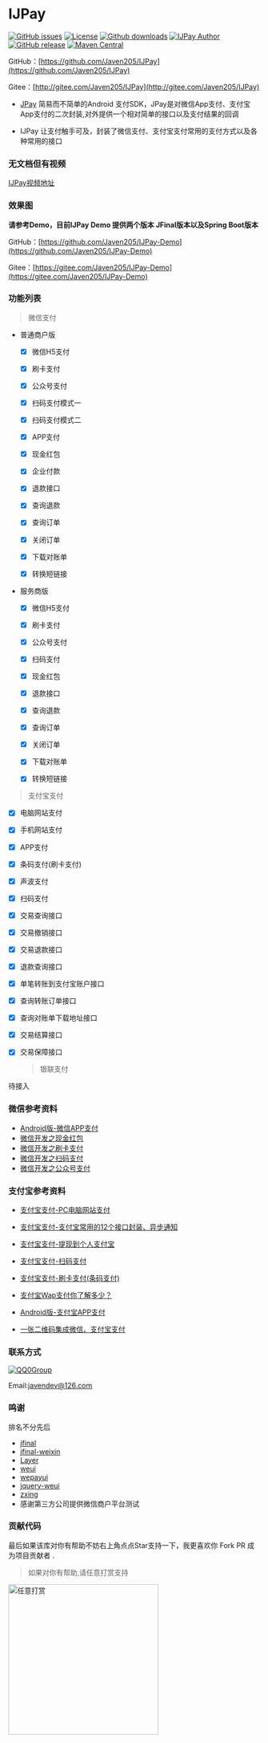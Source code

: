 # IJPay

[![GitHub issues](https://img.shields.io/github/issues/Javen205/IJPay.svg)](https://github.com/Javen205/IJPay/issues)
[![License][licensesvg]][license]
[![Github downloads](https://img.shields.io/github/downloads/Javen205/IJPay/total.svg)](https://github.com/Javen205/IJPay/releases/latest)
[![IJPay Author](https://img.shields.io/badge/IJPay%20Author-Javen-ff69b4.svg)](http://blog.csdn.net/zyw_java)
[![GitHub release](https://img.shields.io/github/release/Javen205/IJPay.svg)](https://github.com/Javen205/IJPay/release)
[![Maven Central](https://maven-badges.herokuapp.com/maven-central/com.github.javen205/IJPay/badge.svg)](https://maven-badges.herokuapp.com/maven-central/com.github.javen205/IJPay)


GitHub：[https://github.com/Javen205/IJPay](https://github.com/Javen205/IJPay)

Gitee：[http://gitee.com/Javen205/IJPay](http://gitee.com/Javen205/IJPay)



- [JPay](https://gitee.com/Javen205/JPay) 简易而不简单的Android 支付SDK，JPay是对微信App支付、支付宝App支付的二次封装,对外提供一个相对简单的接口以及支付结果的回调

- IJPay 让支付触手可及，封装了微信支付、支付宝支付常用的支付方式以及各种常用的接口

### 无文档但有视频

[IJPay视频地址](http://blog.csdn.net/zyw_java/article/details/72571535)

### 效果图

**请参考Demo，目前IJPay Demo 提供两个版本 JFinal版本以及Spring Boot版本**

GitHub：[https://github.com/Javen205/IJPay-Demo](https://github.com/Javen205/IJPay-Demo)

Gitee：[https://gitee.com/Javen205/IJPay-Demo](https://gitee.com/Javen205/IJPay-Demo)


### 功能列表

  > 微信支付

  - 普通商户版
  	- [x] 微信H5支付
    - [x] 刷卡支付
    - [x] 公众号支付
    - [x] 扫码支付模式一
    - [x] 扫码支付模式二
    - [x] APP支付
    - [x] 现金红包
    - [x] 企业付款
    - [x] 退款接口
    - [x] 查询退款
    - [x] 查询订单
    - [x] 关闭订单
    - [x] 下载对账单
    - [x] 转换短链接
    


  - 服务商版
  	- [x] 微信H5支付
    - [x] 刷卡支付
    - [x] 公众号支付
    - [x] 扫码支付
    - [x] 现金红包
    - [x] 退款接口
    - [x] 查询退款
    - [x] 查询订单
    - [x] 关闭订单
    - [x] 下载对账单
    - [x] 转换短链接


  > 支付宝支付
  
- [x] 电脑网站支付
- [x] 手机网站支付
- [x] APP支付
- [x] 条码支付(刷卡支付)
- [x] 声波支付
- [x] 扫码支付
- [x] 交易查询接口
- [x] 交易撤销接口
- [x] 交易退款接口
- [x] 退款查询接口
- [x] 单笔转账到支付宝账户接口
- [x] 查询转账订单接口
- [x] 查询对账单下载地址接口
- [x] 交易结算接口
- [x] 交易保障接口

   > 银联支付

待接入




### 微信参考资料

- [Android版-微信APP支付](http://blog.csdn.net/zyw_java/article/details/54024232)
- [微信开发之现金红包](http://blog.csdn.net/zyw_java/article/details/54024211)
- [微信开发之刷卡支付](http://blog.csdn.net/zyw_java/article/details/54024198)
- [微信开发之扫码支付](http://blog.csdn.net/zyw_java/article/details/54024162)
- [微信开发之公众号支付](http://blog.csdn.net/zyw_java/article/details/54023968)

### 支付宝参考资料

- [支付宝支付-PC电脑网站支付](http://blog.csdn.net/zyw_java/article/details/71970972)

- [支付宝支付-支付宝常用的12个接口封装、异步通知](http://blog.csdn.net/zyw_java/article/details/71844328)

- [支付宝支付-提现到个人支付宝](http://blog.csdn.net/zyw_java/article/details/71598711)
- [支付宝支付-扫码支付](http://blog.csdn.net/zyw_java/article/details/71437269)
- [支付宝支付-刷卡支付(条码支付)](http://blog.csdn.net/zyw_java/article/details/71372789)
- [支付宝Wap支付你了解多少？](http://blog.csdn.net/zyw_java/article/details/54024253)
- [Android版-支付宝APP支付](http://blog.csdn.net/zyw_java/article/details/54024238)
- [一张二维码集成微信、支付宝支付](http://blog.csdn.net/zyw_java/article/details/54630880)


### 联系方式

[![QQ0Group][qq0groupsvg]][qq0group]

Email:javendev@126.com


[qq0groupsvg]: https://img.shields.io/badge/QQ群-148540125-fba7f9.svg
[qq0group]: http://qm.qq.com/cgi-bin/qm/qr?k=7Vs725Nh0KVAsGFCodeGyMQTLYuEHeXy


[licensesvg]: https://img.shields.io/badge/License-Apache--2.0-brightgreen.svg
[license]: https://www.apache.org/licenses/LICENSE-2.0


### 鸣谢

排名不分先后

- [jfinal](http://git.oschina.net/jfinal/jfinal)
- [jfinal-weixin](http://git.oschina.net/jfinal/jfinal-weixin)
- [Layer](http://layer.layui.com/)
- [weui](https://github.com/weui/weui)
- [wepayui](https://github.com/wepayui/wepayui)
- [jquery-weui](https://github.com/lihongxun945/jquery-weui)
- [zxing](https://github.com/zxing/zxing)
- 感谢第三方公司提供微信商户平台测试

### 贡献代码

最后如果该库对你有帮助不妨右上角点点Star支持一下，我更喜欢你 Fork PR 成为项目贡献者 .

>如果对你有帮助,请任意打赏支持


<img src="http://img.blog.csdn.net/20170425211154361?watermark/2/text/aHR0cDovL2Jsb2cuY3Nkbi5uZXQvenl3X2phdmE=/font/5a6L5L2T/fontsize/400/fill/I0JBQkFCMA==/dissolve/70/gravity/SouthEast" width = "300" alt="任意打赏" align=center />
